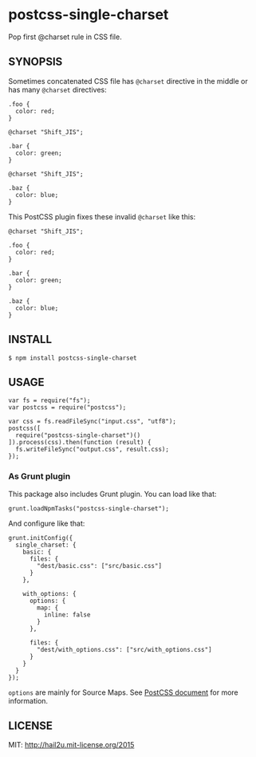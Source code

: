 postcss-single-charset
======================

Pop first @charset rule in CSS file.


SYNOPSIS
--------

Sometimes concatenated CSS file has `@charset` directive in the middle or has
many `@charset` directives:

    .foo {
      color: red;
    }
    
    @charset "Shift_JIS";
    
    .bar {
      color: green;
    }
    
    @charset "Shift_JIS";
    
    .baz {
      color: blue;
    }

This PostCSS plugin fixes these invalid `@charset` like this:

    @charset "Shift_JIS";
    
    .foo {
      color: red;
    }
    
    .bar {
      color: green;
    }
    
    .baz {
      color: blue;
    }


INSTALL
-------

    $ npm install postcss-single-charset


USAGE
-----

    var fs = require("fs");
    var postcss = require("postcss");
    
    var css = fs.readFileSync("input.css", "utf8");
    postcss([
      require("postcss-single-charset")()
    ]).process(css).then(function (result) {
      fs.writeFileSync("output.css", result.css);
    });


### As Grunt plugin

This package also includes Grunt plugin. You can load like that:

    grunt.loadNpmTasks("postcss-single-charset");

And configure like that:

    grunt.initConfig({
      single_charset: {
        basic: {
          files: {
            "dest/basic.css": ["src/basic.css"]
          }
        },
    
        with_options: {
          options: {
            map: {
              inline: false
            }
          },
    
          files: {
            "dest/with_options.css": ["src/with_options.css"]
          }
        }
      }
    });

`options` are mainly for Source Maps. See [PostCSS document][1] for more
information.


LICENSE
-------

MIT: http://hail2u.mit-license.org/2015


[1]: https://github.com/postcss/postcss#source-map-1
